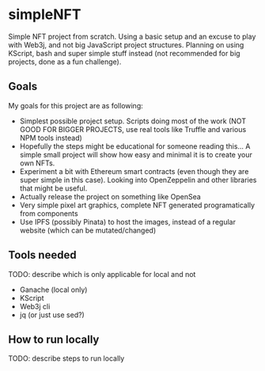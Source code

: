# simpleNFT
Simple NFT project from scratch. Using a basic setup and an excuse to play with Web3j, and not big JavaScript project structures. Planning on using KScript, bash and super simple stuff instead (not recommended for big projects, done as a fun challenge).

## Goals
My goals for this project are as following:
- Simplest possible project setup. Scripts doing most of the work (NOT GOOD FOR BIGGER PROJECTS, use real tools like Truffle and various NPM tools instead)
- Hopefully the steps might be educational for someone reading this... A simple small project will show how easy and minimal it is to create your own NFTs.
- Experiment a bit with Ethereum smart contracts (even though they are super simple in this case). Looking into OpenZeppelin and other libraries that might be useful.
- Actually release the project on something like OpenSea
- Very simple pixel art graphics, complete NFT generated programatically from components
- Use IPFS (possibly Pinata) to host the images, instead of a regular website (which can be mutated/changed)


## Tools needed
TODO: describe which is only applicable for local and not
- Ganache (local only)
- KScript
- Web3j cli
- jq (or just use sed?)


## How to run locally
TODO: describe steps to run locally
